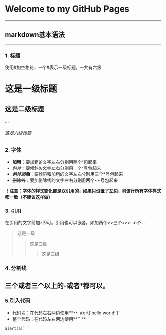 # Welcome to  my GitHub Pages
----
## markdown基本语法
****

### 1. 标题
使用#加空格符，一个#表示一级标题，一共有六级
# 这是一级标题
## 这是二级标题
...
###### 这是六级标题

### 2. 字体
- **加粗**：要加粗的文字左右分别用两个\*包起来
- *斜体*：要倾斜的文字左右分别用一个\*号包起来
- ***斜体加粗***：要倾斜和加粗的文字左右分别用三个\*号包起来
- ~~删除线~~：要加删除线的文字左右分别用两个\~~号包起来

**！注意：字体的样式变化都是双引用的，如果只设置了左边，则该行所有字体样式都一致（不建议这样做）**

### 3. 引用
在引用的文字前加>即可。引用也可以嵌套，如加两个\>>三个\>>>...n个...
>这是一级
>>这是二级
>>>这是三级

### 4. 分割线
三个或者三个以上的\-或者\*都可以。
------


### 5.引入代码
- 代码块：在代码左右两边使用**`**
`alert('hello world!')`
- 整个代码：在代码左右两边使用**```**
```let a = 1
alert(a)```

